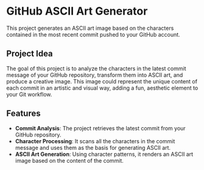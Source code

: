 # GitHub ASCII Art Generator

This project generates an ASCII art image based on the characters contained in the most recent commit pushed to your GitHub account. 

## Project Idea

The goal of this project is to analyze the characters in the latest commit message of your GitHub repository, transform them into ASCII art, and produce a creative image. This image could represent the unique content of each commit in an artistic and visual way, adding a fun, aesthetic element to your Git workflow.

## Features

- **Commit Analysis**: The project retrieves the latest commit from your GitHub repository.
- **Character Processing**: It scans all the characters in the commit message and uses them as the basis for generating ASCII art.
- **ASCII Art Generation**: Using character patterns, it renders an ASCII art image based on the content of the commit.

